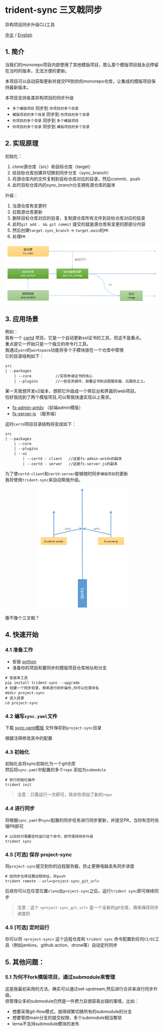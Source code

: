 # trident-sync 三叉戟同步

异构项目同步升级CLI工具

[中文](./readme.md) / [English](./readme-en.md)

## 1. 简介

当我们的monorepo项目内部使用了其他模版项目，那么那个模版项目就永远停留在当时的版本，无法方便的更新。

本项目可以自动获取更新并提交PR到你的monorepo仓库，让集成的模版项目保持最新版本。

本项目支持各类异构项目的同步升级

* `多个模版项目` 同步到 `你项目的多个目录`
* `模版项目的多个目录` 同步到 `你项目的多个目录`
* `你项目的多个目录` 同步到 `多个模版项目`
* `你项目的多个目录` 同步到 `模版项目的多个目录`

## 2. 实现原理

初始化：

1. clone源仓库（src）和目标仓库（target）
2. 给目标仓库创建并切换到同步分支（sync_branch）
3. 将源仓库内的文件复制到目标仓库对应的目录，然后commit、push
4. 此时目标仓库内的sync_branch分支拥有源仓库的副本

升级：

1. 当源仓库有变更时
2. 拉取源仓库更新
3. 删除目标仓库对应的目录，复制源仓库所有文件到目标仓库对应的目录
4. 此时`git add . && git commit` 提交的就是源仓库有变更的那部分内容
5. 然后创建`target.sync_branch` -> `target.main`的`PR`
6. 处理`PR`

![](./doc/images/desc.png)

## 3. 应用场景

例如：   
我有一个 [certd](https://github.com/certd/certd) 项目，它是一个自动更新ssl证书的工具，但这不是重点。     
重点是它一开始只是一个独立的命令行工具。   
我通过`yarn`的`workspace`功能将多个子模块放在一个仓库中管理       
它的目录结构如下：

```
src
| --packages
    | --core           //实现申请证书的核心
    | --plugins        //一些任务插件，部署证书到远程服务器、云服务之上。

```

某一天我想开发v2版本，想把它升级成一个带后台和界面的web项目。      
恰好我找到了两个模版项目,可以帮我快速实现以上需求。

* [fs-admin-antdv](https://github.com/fast-crud/fs-admin-antdv)  （前端admin模版）
* [fs-server-js](https://github.com/fast-crud/fs-server-js)  （服务端）

这时`certd`项目目录结构将变成如下：

```
src
| --packages
    | --core
    | --plugins
    | --ui
        | --certd - client   //这是fs-admin-antdv的副本
        | --certd - server   //这是fs-server-js的副本
```

为了使`certd-client`和`certd-server`能够随时同步`模版项目`的更新       
我将使用`trident-sync`来自动帮我升级。

<p align="center">
<img src="./doc/images/trident.png" height="400"/>
<div>像不像个三叉戟？</div>
<p>

## 4. 快速开始

### 4.1 准备工作

* 安装 [python](https://www.python.org/downloads/)
* 准备你的项目和要同步的模版项目仓库地址和分支

```shell
# 安装本工具
pip install trident-sync --upgrade
# 创建一个同步目录，用来进行同步操作,你可以任意命名
mkdir project-sync
# 进入目录
cd project-sync
```

### 4.2 编写`sync.yaml`文件

下载 [sync.yaml模版](https://raw.githubusercontent.com/handsfree-work/trident-sync/main/sync.yaml)
文件保存到`project-sync`目录

根据注释修改其中的配置

### 4.3 初始化

初始化会将sync初始化为一个git仓库    
然后将`sync.yaml`中配置的多个`repo` 添加为`submodule`

```shell
# 执行初始化操作
trident init 
```

> 注意：只需运行一次即可，除非你添加了新的`repo`

### 4.4 进行同步

将根据`sync.yaml`中`sync`配置的同步任务进行同步更新，并提交PR，当你有空时处理PR即可

```shell
# 以后你只需要定时运行这个命令，即可保持同步升级
trident sync 
```

### 4.5 [可选] 保存 project-sync

将`project-sync`提交到你的远程服务器，防止更换电脑丢失同步进度

```shell
# 给同步仓库设置远程地址，并push
trident remote --url=<project-sync_git_url> 
```

后续你可以在任意位置`clone`出`project-sync`之后，运行`trident sync`即可继续同步

> 注意：这个 `<project-sync_git_url>` 是一个全新的git仓库，用来保存同步进度的

### 4.5 [可选] 定时运行

你可以将 `<project-sync>` 这个远程仓库和 `trident sync` 命令配置到任何`CI/DI`工具（例如jenkins、github
action、drone等）自动定时同步

## 5. 其他问题：

### 5.1 为何不fork模版项目，通过submodule来管理

这是我最初采用的方法，确实可以通过set-upstream,然后进行合并来进行同步升级。        
但管理众多的submodule仍然是一件费力且很容易出错的事情，比如：

* 想要采用git-flow模式，就得频繁切换所有的submodule的分支
* 想要管控main分支的提交权限，多个submodule相当繁琐
* lerna不支持submodule模块的发布

